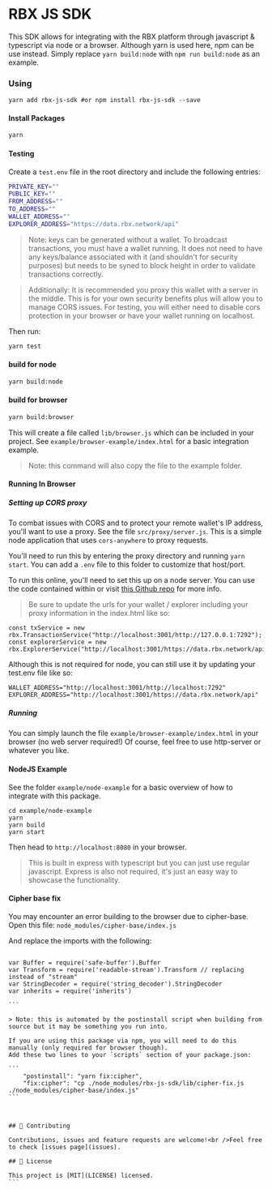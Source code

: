 # RBX JS SDK

This SDK allows for integrating with the RBX platform through javascript & typescript via node or a browser.
Although yarn is used here, npm can be use instead. Simply replace `yarn build:node` with `npm run build:node` as an example.

### Using

```
yarn add rbx-js-sdk #or npm install rbx-js-sdk --save
```

#### Install Packages

```bash
yarn
```

#### Testing

Create a `test.env` file in the root directory and include the following entries:

```bash
PRIVATE_KEY=""
PUBLIC_KEY=""
FROM_ADDRESS=""
TO_ADDRESS=""
WALLET_ADDRESS=""
EXPLORER_ADDRESS="https://data.rbx.network/api"
```

> Note: keys can be generated without a wallet. To broadcast transactions, you must have a wallet running. It does not need to have any keys/balance associated with it (and shouldn't for security purposes) but needs to be syned to block height in order to validate transactions correctly.

> Additionally: It is recommended you proxy this wallet with a server in the middle. This is for your own security benefits plus will allow you to manage CORS issues. For testing, you will either need to disable cors protection in your browser or have your wallet running on localhost.

Then run:

```bash
yarn test
```

#### build for node

```bash
yarn build:node
```

#### build for browser

```bash
yarn build:browser
```

This will create a file called `lib/browser.js` which can be included in your project.
See `example/browser-example/index.html` for a basic integration example.

> Note: this command will also copy the file to the example folder.

#### Running In Browser

##### Setting up CORS proxy

To combat issues with CORS and to protect your remote wallet's IP address, you'll want to use a proxy.
See the file `src/proxy/server.js`. This is a simple node application that uses `cors-anywhere` to proxy requests.

You'll need to run this by entering the proxy directory and running `yarn start`. You can add a `.env` file to this folder to customize that host/port.

To run this online, you'll need to set this up on a node server. You can use the code contained within or visit [this Github repo](https://github.com/Rob--W/cors-anywhere) for more info.

> Be sure to update the urls for your wallet / explorer including your proxy information in the index.html like so:

```
const txService = new rbx.TransactionService("http://localhost:3001/http://127.0.0.1:7292");
const explorerService = new rbx.ExplorerService("http://localhost:3001/https://data.rbx.network/api");
```

Although this is not required for node, you can still use it by updating your test.env file like so:

```
WALLET_ADDRESS="http://localhost:3001/http://localhost:7292"
EXPLORER_ADDRESS="http://localhost:3001/https://data.rbx.network/api"
```

##### Running

You can simply launch the file `example/browser-example/index.html` in your browser (no web server required!)
Of course, feel free to use http-server or whatever you like.

#### NodeJS Example

See the folder `example/node-example` for a basic overview of how to integrate with this package.

```
cd example/node-example
yarn
yarn build
yarn start
```

Then head to `http://localhost:8080` in your browser.

> This is built in express with typescript but you can just use regular javascript. Express is also not required, it's just an easy way to showcase the functionality.

#### Cipher base fix

You may encounter an error building to the browser due to cipher-base. Open this file:
`node_modules/cipher-base/index.js`

And replace the imports with the following:

````

var Buffer = require('safe-buffer').Buffer
var Transform = require('readable-stream').Transform // replacing instead of "stream"
var StringDecoder = require('string_decoder').StringDecoder
var inherits = require('inherits')

```

> Note: this is automated by the postinstall script when building from source but it may be something you run into.

If you are using this package via npm, you will need to do this manually (only required for browser though).
Add these two lines to your `scripts` section of your package.json:

```
    "postinstall": "yarn fix:cipher",
    "fix:cipher": "cp ./node_modules/rbx-js-sdk/lib/cipher-fix.js ./node_modules/cipher-base/index.js"
```



## 🤝 Contributing

Contributions, issues and feature requests are welcome!<br />Feel free to check [issues page](issues).

## 📝 License

This project is [MIT](LICENSE) licensed.
```
````
